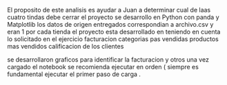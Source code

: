 El proposito de este analisis es ayudar a Juan a determinar cual de laas cuatro tindas debe cerrar 
el proyecto se desarrollo en Python  con panda y Matplotlib  los datos de origen entregados correspondian a archivo.csv y eran 1 por cada tienda 
el proyecto esta desarrollado en teniendo en cuenta lo solicitado en el ejercicio
  facturacion 
  categorias pas vendidas 
  productos mas vendidos 
  calificacion de los clientes 
  
se desarrollaron graficos para identificar la facturacion y otros 
una vez cargado el notebook  se recomienda ejecutar en orden  ( siempre es fundamental ejecutar el primer paso de carga .

